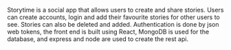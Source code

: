 Storytime is a social app that allows users to create and share stories. Users can create accounts, login and add their favourite stories for other users to see. Stories can also be deleted and added. Authentication is done by json web tokens, the front end is built using React, MongoDB is used for the database, and express and node are used to create the rest api. 
